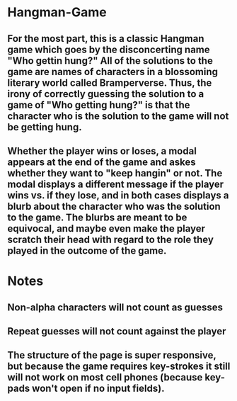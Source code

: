 # Hangman-Game
## For the most part, this is a classic Hangman game which goes by the disconcerting name "Who gettin hung?" All of the solutions to the game are names of characters in a blossoming literary world called Bramperverse. Thus, the irony of correctly guessing the solution to a game of "Who getting hung?" is that the character who is the solution to the game will not be getting hung. 
## Whether the player wins or loses, a modal appears at the end of the game and askes whether they want to "keep hangin" or not. The modal displays a different message if the player wins vs. if they lose, and in both cases displays a blurb about the character who was the solution to the game. The blurbs are meant to be equivocal, and maybe even make the player scratch their head with regard to the role they played in the outcome of the game.

# Notes
## Non-alpha characters will not count as guesses
## Repeat guesses will not count against the player
## The structure of the page is super responsive, but because the game requires key-strokes it still will not work on most cell phones (because key-pads won't open if no input fields).